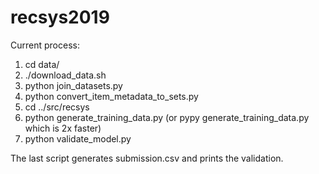 # recsys2019

Current process:

1. cd data/
2. ./download_data.sh
3. python join_datasets.py
4. python convert_item_metadata_to_sets.py
5. cd ../src/recsys
6. python generate_training_data.py (or pypy generate_training_data.py which is 2x faster)
7. python validate_model.py 

The last script generates submission.csv and prints the validation.
